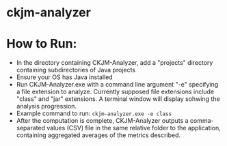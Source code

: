# ckjm-analyzer

# How to Run:
* In the directory containing CKJM-Analyzer, add a "projects" directory containing subdirectories of Java projects
* Ensure your OS has Java installed
* Run CKJM-Analyzer.exe with a command line argument "-e" specifying a file extension to analyze. Currently supposed file extensions include "class" and "jar" extensions. A terminal window will display sohwing the analysis progression.
* Example command to run: `ckjm-analyzer.exe -e class`
* After the computation is complete, CKJM-Analyzer outputs a comma-separated values (CSV) file in the same relative folder to the application, containing aggregated averages of the metrics described.
